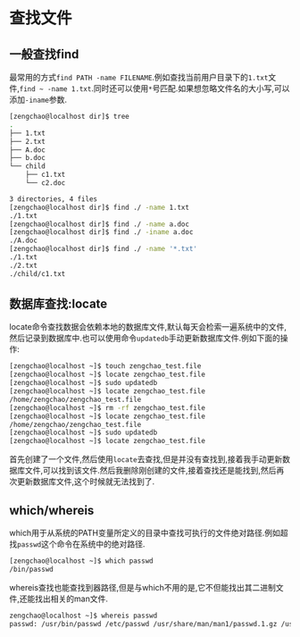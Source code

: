 # 查找文件

## 一般查找find

最常用的方式```find PATH -name FILENAME```.例如查找当前用户目录下的```1.txt```文件,```find ~ -name 1.txt```.同时还可以使用```*```号匹配.如果想忽略文件名的大小写,可以添加```-iname```参数.

```bash
[zengchao@localhost dir]$ tree
.
├── 1.txt
├── 2.txt
├── A.doc
├── b.doc
└── child
    ├── c1.txt
    └── c2.doc

3 directories, 4 files
[zengchao@localhost dir]$ find ./ -name 1.txt 
./1.txt
[zengchao@localhost dir]$ find ./ -name a.doc 
[zengchao@localhost dir]$ find ./ -iname a.doc
./A.doc
[zengchao@localhost dir]$ find ./ -name '*.txt'
./1.txt
./2.txt
./child/c1.txt
```

## 数据库查找:locate

locate命令查找数据会依赖本地的数据库文件,默认每天会检索一遍系统中的文件,然后记录到数据库中.也可以使用命令```updatedb```手动更新数据库文件.例如下面的操作:

```bash
[zengchao@localhost ~]$ touch zengchao_test.file
[zengchao@localhost ~]$ locate zengchao_test.file
[zengchao@localhost ~]$ sudo updatedb
[zengchao@localhost ~]$ locate zengchao_test.file
/home/zengchao/zengchao_test.file
[zengchao@localhost ~]$ rm -rf zengchao_test.file 
[zengchao@localhost ~]$ locate zengchao_test.file
/home/zengchao/zengchao_test.file
[zengchao@localhost ~]$ sudo updatedb
[zengchao@localhost ~]$ locate zengchao_test.file
```

首先创建了一个文件,然后使用```locate```去查找,但是并没有查找到,接着我手动更新数据库文件,可以找到该文件.然后我删除刚创建的文件,接着查找还是能找到,然后再次更新数据库文件,这个时候就无法找到了.

## which/whereis

which用于从系统的PATH变量所定义的目录中查找可执行的文件绝对路径.例如超找```passwd```这个命令在系统中的绝对路径.

```bash
[zengchao@localhost ~]$ which passwd
/bin/passwd
```

whereis查找也能查找到器路径,但是与which不用的是,它不但能找出其二进制文件,还能找出相关的man文件.

```bash
zengchao@localhost ~]$ whereis passwd
passwd: /usr/bin/passwd /etc/passwd /usr/share/man/man1/passwd.1.gz /usr/share/man/man5/passwd.5.gz
```

